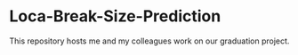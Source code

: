 # Loca-Break-Size-Prediction
This repository hosts me and my colleagues work on our graduation project. 
